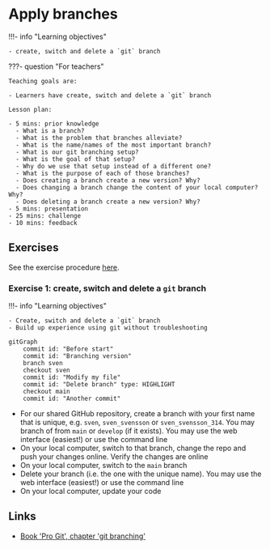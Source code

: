 # Apply branches

!!!- info "Learning objectives"

    - create, switch and delete a `git` branch

???- question "For teachers"

    Teaching goals are:

    - Learners have create, switch and delete a `git` branch

    Lesson plan:

    - 5 mins: prior knowledge
      - What is a branch?
      - What is the problem that branches alleviate?
      - What is the name/names of the most important branch?
      - What is our git branching setup?
      - What is the goal of that setup?
      - Why do we use that setup instead of a different one?
      - What is the purpose of each of those branches?
      - Does creating a branch create a new version? Why?
      - Does changing a branch change the content of your local computer? Why?
      - Does deleting a branch create a new version? Why?
    - 5 mins: presentation
    - 25 mins: challenge
    - 10 mins: feedback

## Exercises

See the exercise procedure [here](../misc/exercise_procedure.md).

### Exercise 1: create, switch and delete a `git` branch

!!!- info "Learning objectives"

    - Create, switch and delete a `git` branch
    - Build up experience using git without troubleshooting

```mermaid
gitGraph
    commit id: "Before start"
    commit id: "Branching version"
    branch sven
    checkout sven
    commit id: "Modify my file"
    commit id: "Delete branch" type: HIGHLIGHT
    checkout main
    commit id: "Another commit"
```

- For our shared GitHub repository, create a branch with your first name that is
  unique, e.g. `sven`, `sven_svensson` or `sven_svensson_314`.
  You may branch of from `main` or `develop` (if it exists).
  You may use the web interface (easiest!) or use the command line
- On your local computer, switch to that branch, change the repo 
  and push your changes online. Verify the changes are online
- On your local computer, switch to the `main` branch
- Delete your branch (i.e. the one with the unique name).
  You may use the web interface (easiest!) or use the command line
- On your local computer, update your code

## Links

- [Book 'Pro Git', chapter 'git branching'](https://git-scm.com/book/en/v2/Git-Branching-Branches-in-a-Nutshell)
